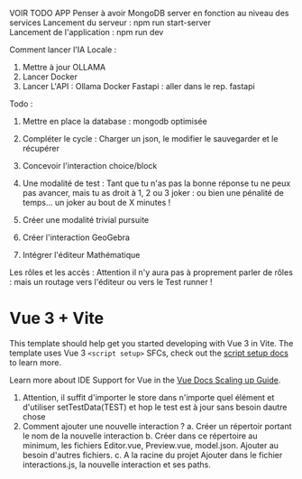 VOIR TODO APP 
Penser à avoir MongoDB server en fonction au niveau des services 
Lancement du serveur : npm run start-server   
Lancement de l'application : npm run dev

Comment lancer l'IA Locale : 
1. Mettre à jour OLLAMA
2. Lancer Docker
3. Lancer L'API : Ollama Docker Fastapi : aller dans le rep. fastapi





Todo : 
1. Mettre en place la database : mongodb optimisée
2. Compléter le cycle : Charger un json, le modifier le sauvegarder et le récupérer
5. Concevoir l'interaction choice/block
  
8. Une modalité de test : Tant que tu n'as pas la bonne réponse tu ne peux pas avancer, mais tu as droit à 1, 2 ou 3 joker : ou bien une pénalité de temps... un joker au bout de X minutes !
9.  Créer une modalité trivial pursuite
10. Créer l'interaction GeoGebra
11. Intégrer l'éditeur Mathématique

Les rôles et les accès : 
Attention il n'y aura pas à proprement parler de rôles : mais un routage vers l'éditeur ou vers le Test runner !


# Vue 3 + Vite

This template should help get you started developing with Vue 3 in Vite. The template uses Vue 3 `<script setup>` SFCs, check out the [script setup docs](https://v3.vuejs.org/api/sfc-script-setup.html#sfc-script-setup) to learn more.

Learn more about IDE Support for Vue in the [Vue Docs Scaling up Guide](https://vuejs.org/guide/scaling-up/tooling.html#ide-support).



1. Attention, il suffit d'importer le store dans n'importe quel élément et d'utiliser setTestData(TEST) et hop le test est à jour sans besoin dautre chose 
2. Comment ajouter une nouvelle interaction ?
    a. Créer un répertoir portant le nom de la nouvelle interaction
    b. Créer dans ce répertoire au minimum, les fichiers Editor.vue, Preview.vue, model.json. Ajouter au besoin d'autres fichiers. 
    c. A la racine du projet Ajouter dans le fichier interactions.js, la nouvelle interaction et ses paths.
    




